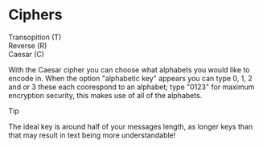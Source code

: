 # Ciphers

Transopition (T) </br>
Reverse (R) </br>
Caesar (C) </br>

With the Caesar cipher you can choose what alphabets you would like to encode in. When the option "alphabetic key" appears you can type 0, 1, 2 and or 3 these each coorespond to an alphabet; type "0123" for maximum encryption security, this makes use of all of the alphabets.

> [!TIP]
> The ideal key is around half of your messages length, as longer keys than that may result in text being more understandable!

